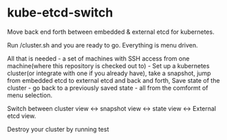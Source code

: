# kube-etcd-switch

Move back end forth between embedded & external etcd for kubernetes.

Run /cluster.sh and you are ready to go. Everything is menu driven.

All that is needed - a set of machines with SSH access from one machine(where this repository is checked out to) - Set up a kubernetes cluster(or integrate with one if you already have), take a snapshot, jump from embedded etcd to external etcd and back and forth, Save state of the cluster - go back to a previously saved state - all from the comformt of menu selection.

Switch between cluster view <-> snapshot view <-> state view <-> External etcd view. 

Destroy your cluster by running test
